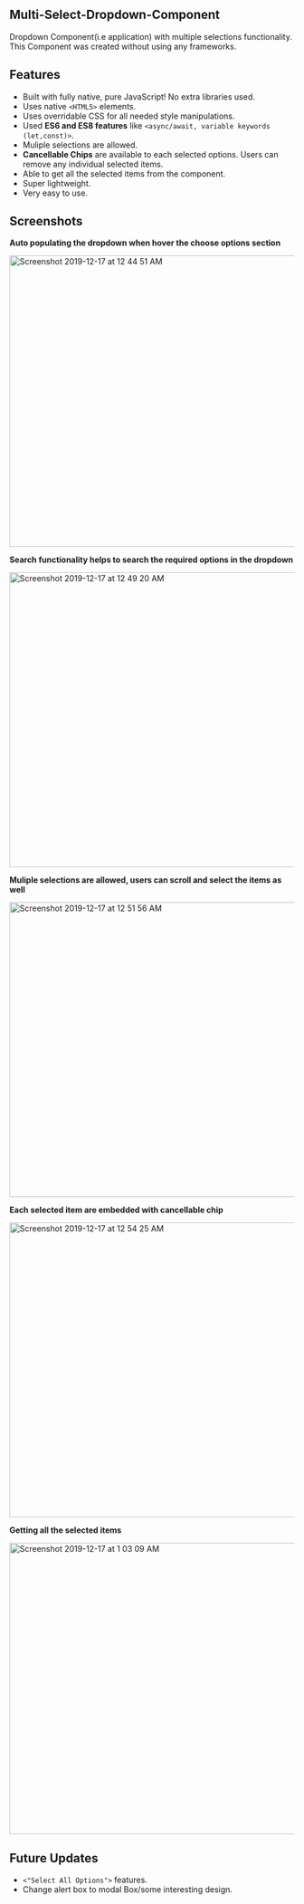 ## Multi-Select-Dropdown-Component

Dropdown Component(i.e application) with multiple selections functionality. This Component was created without using any frameworks.

## Features

- Built with fully native, pure JavaScript! No extra libraries used.
- Uses native `<HTML5>` elements.
- Uses overridable CSS for all needed style manipulations.
- Used **ES6 and ES8 features** like `<async/await, variable keywords (let,const)>`.
- Muliple selections are allowed.
- **Cancellable Chips** are available to each selected options. Users can remove any individual selected items.
- Able to get all the selected items from the component.
- Super lightweight.
- Very easy to use.

## Screenshots

**Auto populating the dropdown when hover the choose options section**

<img width="515" alt="Screenshot 2019-12-17 at 12 44 51 AM" src="https://user-images.githubusercontent.com/51015931/70935655-b42fb580-2066-11ea-8f40-f1ac9e0ce7cb.png">

**Search functionality helps to search the required options in the dropdown**

<img width="521" alt="Screenshot 2019-12-17 at 12 49 20 AM" src="https://user-images.githubusercontent.com/51015931/70935855-24d6d200-2067-11ea-86c4-21d21f82f4b7.png">

**Muliple selections are allowed, users can scroll and select the items as well**

<img width="521" alt="Screenshot 2019-12-17 at 12 51 56 AM" src="https://user-images.githubusercontent.com/51015931/70935995-75e6c600-2067-11ea-98cb-03febfff6914.png">

**Each selected item are embedded with cancellable chip**

<img width="521" alt="Screenshot 2019-12-17 at 12 54 25 AM" src="https://user-images.githubusercontent.com/51015931/70936186-cfe78b80-2067-11ea-97cf-d00824f2ed24.png">

**Getting all the selected items**

<img width="515" alt="Screenshot 2019-12-17 at 1 03 09 AM" src="https://user-images.githubusercontent.com/51015931/70937011-9b74cf00-2069-11ea-9395-8b4707e235fd.png">

## Future Updates

- `<"Select All Options">` features.
- Change alert box to modal Box/some interesting design.
